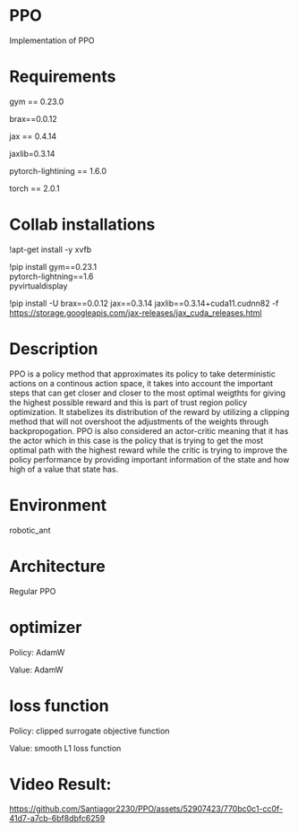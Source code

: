 # PPO
Implementation of PPO

# Requirements
gym == 0.23.0

brax==0.0.12

jax == 0.4.14

jaxlib=0.3.14

pytorch-lightining == 1.6.0

torch == 2.0.1

# Collab installations
!apt-get install -y xvfb

!pip install gym==0.23.1 \
    pytorch-lightning==1.6 \
    pyvirtualdisplay

!pip install -U brax==0.0.12 jax==0.3.14 jaxlib==0.3.14+cuda11.cudnn82 -f https://storage.googleapis.com/jax-releases/jax_cuda_releases.html


# Description
PPO is a policy method that approximates its policy to take deterministic actions on a continous action space, it takes into account the important steps that can get closer and closer to the most optimal weigthts for giving the highest possible reward and this is part of trust region policy optimization. It stabelizes its distribution of the reward by utilizing a clipping method that will not overshoot the adjustments of the weights through backpropogation. PPO is also considered an actor-critic meaning that it has the actor which in this case is the policy that is trying to get the most optimal path with the highest reward while the critic is trying to improve the policy performance by providing important information of the state and how high of a value that state has.

# Environment
robotic_ant

# Architecture
Regular PPO

# optimizer
Policy: AdamW

Value: AdamW

# loss function
Policy: clipped surrogate objective function

Value: smooth L1 loss function

# Video Result:
https://github.com/Santiagor2230/PPO/assets/52907423/770bc0c1-cc0f-41d7-a7cb-6bf8dbfc6259

